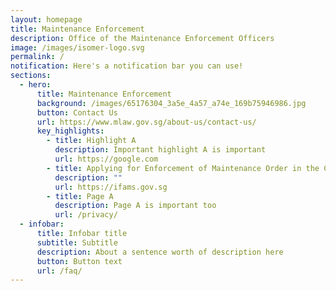 ```yaml
---
layout: homepage
title: Maintenance Enforcement
description: Office of the Maintenance Enforcement Officers
image: /images/isomer-logo.svg
permalink: /
notification: Here's a notification bar you can use!
sections:
  - hero:
      title: Maintenance Enforcement
      background: /images/65176304_3a5e_4a57_a74e_169b75946986.jpg
      button: Contact Us
      url: https://www.mlaw.gov.sg/about-us/contact-us/
      key_highlights:
        - title: Highlight A
          description: Important highlight A is important
          url: https://google.com
        - title: Applying for Enforcement of Maintenance Order in the Court
          description: ""
          url: https://ifams.gov.sg
        - title: Page A
          description: Page A is important too
          url: /privacy/
  - infobar:
      title: Infobar title
      subtitle: Subtitle
      description: About a sentence worth of description here
      button: Button text
      url: /faq/
---
```

